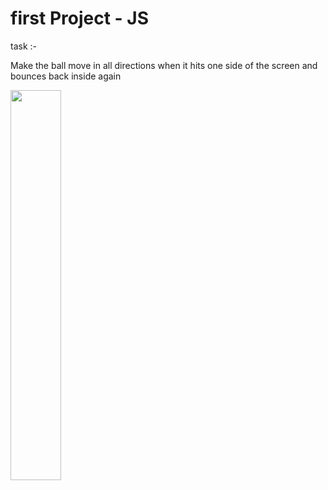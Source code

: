 # first Project - JS
task :-
<p>Make the ball move in all directions when it hits one side of the screen and bounces back inside again</p>
<img src="https://user-images.githubusercontent.com/93389016/147571240-c8639e7a-945f-4db0-9fa2-2fe3093bc420.png" width="40%" height="40%" >

